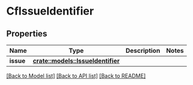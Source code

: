 # CfIssueIdentifier

## Properties

Name | Type | Description | Notes
------------ | ------------- | ------------- | -------------
**issue** | [**crate::models::IssueIdentifier**](IssueIdentifier.md) |  | 

[[Back to Model list]](../README.md#documentation-for-models) [[Back to API list]](../README.md#documentation-for-api-endpoints) [[Back to README]](../README.md)



